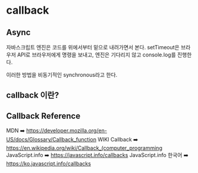 # callback

## Async

자바스크립트 엔진은 코드를 위에서부터 밑으로 내려가면서 본다.
setTimeout은 브라우저 API로 브라우저에게 명령을 보내고,
엔진은 기다리지 않고 console.log를 진행한다.

이러한 방법을 비동기적인 synchronous라고 한다.

## callback 이란?





## Callback Reference

MDN ➡️ https://developer.mozilla.org/en-US/docs/Glossary/Callback_function
WIKI Callback ➡️ https://en.wikipedia.org/wiki/Callback_(computer_programming
JavaScript.info ➡️ https://javascript.info/callbacks
JavaScript.info 한국어 ➡️ https://ko.javascript.info/callbacks
